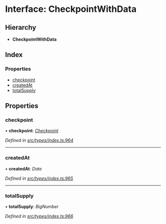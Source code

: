 # Interface: CheckpointWithData

## Hierarchy

* **CheckpointWithData**

## Index

### Properties

* [checkpoint](checkpointwithdata.md#checkpoint)
* [createdAt](checkpointwithdata.md#createdat)
* [totalSupply](checkpointwithdata.md#totalsupply)

## Properties

###  checkpoint

• **checkpoint**: *[Checkpoint](../classes/checkpoint.md)*

*Defined in [src/types/index.ts:964](https://github.com/PolymathNetwork/polymesh-sdk/blob/108d588b/src/types/index.ts#L964)*

___

###  createdAt

• **createdAt**: *Date*

*Defined in [src/types/index.ts:965](https://github.com/PolymathNetwork/polymesh-sdk/blob/108d588b/src/types/index.ts#L965)*

___

###  totalSupply

• **totalSupply**: *BigNumber*

*Defined in [src/types/index.ts:966](https://github.com/PolymathNetwork/polymesh-sdk/blob/108d588b/src/types/index.ts#L966)*
